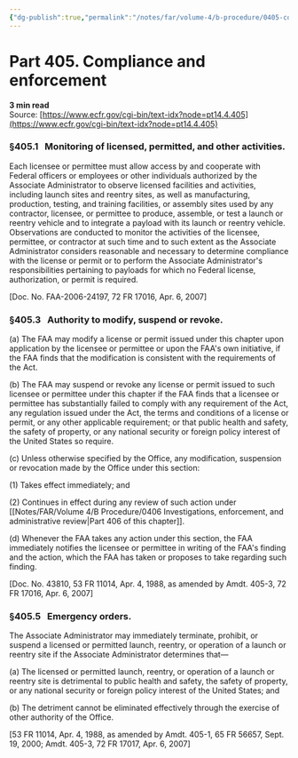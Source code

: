 ```yaml
---
{"dg-publish":true,"permalink":"/notes/far/volume-4/b-procedure/0405-compliance-and-enforcement/","title":"0405 Compliance and enforcement"}
---
```



# Part 405. Compliance and enforcement
**3 min read**  
Source: [https://www.ecfr.gov/cgi-bin/text-idx?node=pt14.4.405](https://www.ecfr.gov/cgi-bin/text-idx?node=pt14.4.405)

<div>

### §405.1   Monitoring of licensed, permitted, and other activities.

Each licensee or permittee must allow access by and cooperate with Federal officers or employees or other individuals authorized by the Associate Administrator to observe licensed facilities and activities, including launch sites and reentry sites, as well as manufacturing, production, testing, and training facilities, or assembly sites used by any contractor, licensee, or permittee to produce, assemble, or test a launch or reentry vehicle and to integrate a payload with its launch or reentry vehicle. Observations are conducted to monitor the activities of the licensee, permittee, or contractor at such time and to such extent as the Associate Administrator considers reasonable and necessary to determine compliance with the license or permit or to perform the Associate Administrator's responsibilities pertaining to payloads for which no Federal license, authorization, or permit is required.

\[Doc. No. FAA-2006-24197, 72 FR 17016, Apr. 6, 2007\]

### §405.3   Authority to modify, suspend or revoke.

\(a\) The FAA may modify a license or permit issued under this chapter upon application by the licensee or permittee or upon the FAA's own initiative, if the FAA finds that the modification is consistent with the requirements of the Act.

\(b\) The FAA may suspend or revoke any license or permit issued to such licensee or permittee under this chapter if the FAA finds that a licensee or permittee has substantially failed to comply with any requirement of the Act, any regulation issued under the Act, the terms and conditions of a license or permit, or any other applicable requirement; or that public health and safety, the safety of property, or any national security or foreign policy interest of the United States so require.

\(c\) Unless otherwise specified by the Office, any modification, suspension or revocation made by the Office under this section:

\(1\) Takes effect immediately; and

\(2\) Continues in effect during any review of such action under [[Notes/FAR/Volume 4/B Procedure/0406 Investigations, enforcement, and administrative review\|Part 406 of this chapter]].

\(d\) Whenever the FAA takes any action under this section, the FAA immediately notifies the licensee or permittee in writing of the FAA's finding and the action, which the FAA has taken or proposes to take regarding such finding.

\[Doc. No. 43810, 53 FR 11014, Apr. 4, 1988, as amended by Amdt. 405-3, 72 FR 17016, Apr. 6, 2007\]

### §405.5   Emergency orders.

The Associate Administrator may immediately terminate, prohibit, or suspend a licensed or permitted launch, reentry, or operation of a launch or reentry site if the Associate Administrator determines that—

\(a\) The licensed or permitted launch, reentry, or operation of a launch or reentry site is detrimental to public health and safety, the safety of property, or any national security or foreign policy interest of the United States; and

\(b\) The detriment cannot be eliminated effectively through the exercise of other authority of the Office.

\[53 FR 11014, Apr. 4, 1988, as amended by Amdt. 405-1, 65 FR 56657, Sept. 19, 2000; Amdt. 405-3, 72 FR 17017, Apr. 6, 2007\]

</div>